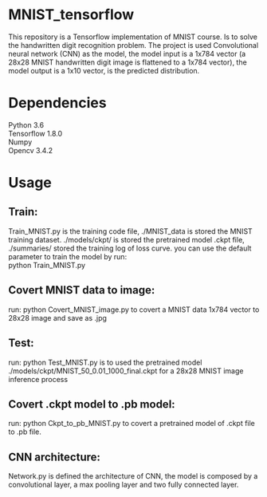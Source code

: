 # MNIST_tensorflow
This repository is a Tensorflow implementation of MNIST course. Is to solve the handwritten digit recognition problem. The project is used Convolutional neural network (CNN) as the model, the model input is a 1x784 vector (a 28x28 MNIST handwritten digit image is flattened to a 1x784 vector), the model output is a 1x10 vector, is the predicted distribution. 

# Dependencies
Python 3.6<br>
Tensorflow 1.8.0<br>
Numpy<br>
Opencv 3.4.2<br>

# Usage
## Train:
Train_MNIST.py is the training code file, ./MNIST_data is stored the MNIST training dataset. ./models/ckpt/ is stored the pretrained model .ckpt file, ./summaries/ stored the training log of loss curve. you can use the default parameter to train the model by run:<br>
python Train_MNIST.py

## Covert MNIST data to image: 
run: python Covert_MNIST_image.py to covert a MNIST data 1x784 vector to 28x28 image and save as .jpg

## Test: 
run: python Test_MNIST.py is to used the pretrained model ./models/ckpt/MNIST_50_0.01_1000_final.ckpt for a 28x28 MNIST image  inference process

## Covert .ckpt model to .pb model: 
run: python Ckpt_to_pb_MNIST.py to covert a pretrained model of .ckpt file to .pb file.

## CNN architecture: 
Network.py is defined the architecture of CNN, the model is composed by a convolutional layer, a max pooling layer and two fully connected layer.







